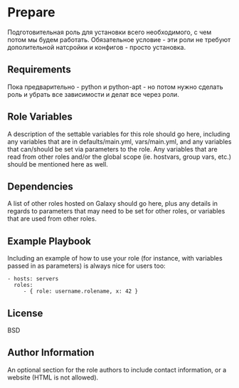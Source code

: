 Prepare
=========

Подготовительная роль для установки  всего необходимого, с чем потом мы будем работать. Обязательное условие - эти роли не требуют дополительной натсройки и конфигов - просто установка.

Requirements
------------

Пока предварительно - python и python-apt - но потом нужно сделать роль и убрать все зависимости и делат все через роли.


Role Variables
--------------

A description of the settable variables for this role should go here, including any variables that are in defaults/main.yml, vars/main.yml, and any variables that can/should be set via parameters to the role. Any variables that are read from other roles and/or the global scope (ie. hostvars, group vars, etc.) should be mentioned here as well.

Dependencies
------------

A list of other roles hosted on Galaxy should go here, plus any details in regards to parameters that may need to be set for other roles, or variables that are used from other roles.

Example Playbook
----------------

Including an example of how to use your role (for instance, with variables passed in as parameters) is always nice for users too:

    - hosts: servers
      roles:
         - { role: username.rolename, x: 42 }

License
-------

BSD

Author Information
------------------

An optional section for the role authors to include contact information, or a website (HTML is not allowed).
